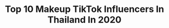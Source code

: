 ---
title: Top 10 Makeup TikTok Influencers In Thailand In 2020
description: >-
  Find top makeup TikTok influencers in Thailand in 2020. Most popular hashtags: #fyp #makeup #foryoupage #dance.
platform: TikTok
hits: 26
text_top: Analyze the best TikTok accounts on inBeat.
text_bottom: inBeat aggregates 26 TikTok influencers like this in Thailand for you to contact.
profiles:
  - username: "fehfi_beauty"
    fullname: >-
      FEHFI TICHANAN 
    bio: >-
      💕รับรีวิวสินค้านะคะ ติดต่อได้ที่📌LINE : fehfi_tichanan 👇🏻คอนเทคเลนส์ปังๆ👇🏻
    location: "Thailand"
    followers: 955400
    engagement: 1009
    commentsToLikes: 0.015615
    id: ck7znzdfjgc380j78xycxlkhj
    verified: false
    hashtags: "#makeup, #fyp, #beauty, #halloweenmakeup"
  - username: "imfadia"
    fullname: >-
      iamfadia
    bio: >-
      𝕮𝖗𝖔𝖜𝖓👑 📍𝙏𝙝𝙖𝙞𝙡𝙖𝙣𝙙 📍 🔈 รับโปรโมทสินค้าต่างๆ 🔈
    location: "Thailand"
    followers: 66100
    engagement: 1412
    commentsToLikes: 0.021275
    id: ckcu8b56vc2ze0j237xk83wdi
    verified: false
    hashtags: "#tiktokviral, #sassy, #fyp, #crownclan"
  - username: "2__yun__2"
    fullname: >-
      정다윤  Da Yun 郑多尹
    bio: >-
      ‼️ 인스타로 오세요 come to my insta ‼️
    location: "Thailand"
    followers: 464200
    engagement: 438
    commentsToLikes: 0.013974
    id: ck83k060p8a4p0j78n5nyjgph
    verified: false
    hashtags: "#koreangirl, #koreanstyle, #koreanmakeup, #koreanskincare"
  - username: "cyou_shop"
    fullname: >-
      CYOU SHOP
    bio: >-
      สินค้านำเข้าคุณภาพดี พร้อมส่ง สนใจสั่งซื้อ เพจ CYOU SHOP หรือ Line: @qmb5806l
    location: "Thailand"
    followers: 10400
    engagement: 505
    commentsToLikes: 0.029350
    id: ckbqvgbq0fo9s0j23saxfynbl
    verified: false
    hashtags: "#makeup, #beauty, #mascara, #collagen"
  - username: "jinachanokk"
    fullname: >-
      Jinaaaaaaaa
    bio: >-
      Ig: Jinxchanokk
    location: "Thailand"
    followers: 128500
    engagement: 662
    commentsToLikes: 0.014118
    id: ckbkri4uum4m90j2321y83t1v
    verified: false
    hashtags: "#fyp, #makeup, #zoommyface, #foryoupage"
  - username: "neenachu_"
    fullname: >-
      Neena Chumbala
    bio: >-
      🇹🇭 💕 follow me on insta - neenachu
    location: "Thailand"
    followers: 18600
    engagement: 411
    commentsToLikes: 0.027681
    id: ckbeye0d9ish70j23puy5zsai
    verified: false
    hashtags: "#dance, #dontletthisflop, #tiktokthailand, #asian"
  - username: "thomasboyglam"
    fullname: >-
      ThomasBoyGlam
    bio: >-
      follow me on IG:ThomasBoyGlam 𝖡𝖤𝖠𝖴𝖳𝖸 𝗅 𝖦𝖫𝖠𝖬𝖡𝖮𝖸 🏳️‍🌈Non-binary
    location: "Thailand"
    followers: 35939
    engagement: 775
    commentsToLikes: 0.019968
    id: ck80odsp6h4ev0j78gl7u6fmo
    verified: false
    hashtags: "#foryou, #foryoupage, #fypg, #makeup"
  - username: "zee.pruk"
    fullname: >-
      ZEE
    bio: >-
      IG zeepruk Just For Fun lol
    location: "Thailand"
    followers: 383900
    engagement: 2348
    commentsToLikes: 0.014926
    id: ckbkn6pnth70a0j23l2ymv5h6
    verified: false
    hashtags: "#fyp, #funny, #adidas, #foryoupage"
  - username: "rosespice"
    fullname: >-
      RoseSpice มะลิ
    bio: >-
      🌹Little geek freak🌹 🇹🇭 🍄1996🍄 🖤Duets? Yes pleas!🖤 🔞
    location: "Thailand"
    followers: 16200
    engagement: 1180
    commentsToLikes: 0.079284
    id: ck8qdwzc5q4p90j78r1ewwj8a
    verified: false
    hashtags: "#bff, #lol, #dance, #fyp"
  - username: "sara_anusara"
    fullname: >-
      SRA
    bio: >-
      ขอบคุณที่ติดตาม ยินดีที่ได้เป็นเพื่อนกันค่ะ❤️Lifestyle ❤️Foodie❤️Travel❤️Workout
    location: "Thailand"
    followers: 9811
    engagement: 1568
    commentsToLikes: 0.047515
    id: ckbqfjsxf15t90j23g7qvzapw
    verified: false
    hashtags: "#foryourpage, #tiktok, #amazingthailand, #amazing"
---